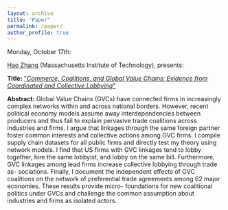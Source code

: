 ```yaml
---
layout: archive
title: "Paper"
permalink: /paper/
author_profile: true
---
```



Monday, October 17th:

[Hao Zhang](https://www.haocharliezhang.com/) (Massachusetts Institute of Technology), presents:

**Title:** ["*Commerce, Coalitions, and Global Value Chains: Evidence from Coordinated and Collective Lobbying*"](https://gsipe-workshop.github.io/files/GSIPE_HaoZhang_1020.pdf)

**Abstract:**
Global Value Chains (GVCs) have connected firms in increasingly complex networks within and across national borders. However, recent political economy models assume away interdependencies between producers and thus fail to explain pervasive trade coalitions across industries and firms. I argue that linkages through the same foreign partner foster common interests and collective actions among GVC firms. I compile supply chain datasets for all public firms and directly test my theory using network models. I find that US firms with GVC linkages tend to lobby together, hire the same lobbyist, and lobby on the same bill. Furthermore, GVC linkages among lead firms increase collective lobbying through trade as- sociations. Finally, I document the independent effects of GVC coalitions on the network of preferential trade agreements among 62 major economies. These results provide micro- foundations for new coalitional politics under GVCs and challenge the common assumption about industries and firms as isolated actors.



